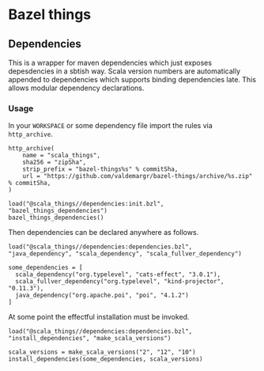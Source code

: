 # Bazel things
## Dependencies
This is a wrapper for maven dependencies which just exposes depesdencies in a sbtish way.
Scala version numbers are automatically appended to dependencies which supports binding dependencies late.
This allows modular dependency declarations.
### Usage
In your `WORKSPACE` or some dependency file import the rules via `http_archive`.
```starlark
http_archive(
    name = "scala_things",
    sha256 = "zipSha",
    strip_prefix = "bazel-things%s" % commitSha,
    url = "https://github.com/valdemargr/bazel-things/archive/%s.zip" % commitSha,
)

load("@scala_things//dependencies:init.bzl", "bazel_things_dependencies")
bazel_things_dependencies()
```
Then dependencies can be declared anywhere as follows.
```starlark
load("@scala_things//dependencies:dependencies.bzl", "java_dependency", "scala_dependency", "scala_fullver_dependency")

some_dependencies = [
  scala_dependency("org.typelevel", "cats-effect", "3.0.1"),
  scala_fullver_dependency("org.typelevel", "kind-projector", "0.11.3"),
  java_dependency("org.apache.poi", "poi", "4.1.2")
]
```
At some point the effectful installation must be invoked.
```starlark
load("@scala_things//dependencies:dependencies.bzl", "install_dependencies", "make_scala_versions")

scala_versions = make_scala_versions("2", "12", "10")
install_dependencies(some_dependencies, scala_versions)
```
